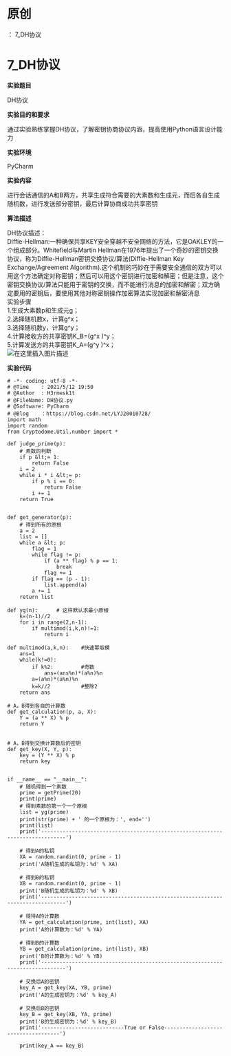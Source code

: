 # 原创
：  7_DH协议

# 7_DH协议

**实验题目**

> 
DH协议


**实验目的和要求**

> 
通过实验熟练掌握DH协议，了解密钥协商协议内涵，提高使用Python语言设计能力


**实验环境**

> 
PyCharm


**实验内容**

> 
进行会话通信的A和B两方，共享生成符合需要的大素数和生成元，而后各自生成随机数，进行发送部分密钥，最后计算协商成功共享密钥


**算法描述**

> 
DH协议描述：<br/> Diffie-Hellman:一种确保共享KEY安全穿越不安全网络的方法，它是OAKLEY的一个组成部分。Whitefield与Martin Hellman在1976年提出了一个奇妙的密钥交换协议，称为Diffie-Hellman密钥交换协议/算法(Diffie-Hellman Key Exchange/Agreement Algorithm).这个机制的巧妙在于需要安全通信的双方可以用这个方法确定对称密钥；然后可以用这个密钥进行加密和解密；但是注意，这个密钥交换协议/算法只能用于密钥的交换，而不能进行消息的加密和解密；双方确定要用的密钥后，要使用其他对称密钥操作加密算法实现加密和解密消息<br/> 实验步骤<br/> 1.生成大素数p和生成元g；<br/> 2.选择随机数x，计算g^x；<br/> 3.选择随机数y，计算g^y；<br/> 4.计算接收方的共享密钥K_B=(g^x )^y；<br/> 5.计算发送方的共享密钥K_A=(g^y )^x；<br/> <img alt="在这里插入图片描述" src="https://img-blog.csdnimg.cn/2021051220075953.png?x-oss-process=image/watermark,type_ZmFuZ3poZW5naGVpdGk,shadow_10,text_aHR0cHM6Ly9ibG9nLmNzZG4ubmV0L0xZSjIwMDEwNzI4,size_16,color_FFFFFF,t_70#pic_center"/>


**实验代码**

```
# -*- coding: utf-8 -*-
# @Time    : 2021/5/12 19:50
# @Author  : H3rmesk1t
# @FileName: DH协议.py
# @Software: PyCharm
# @Blog    ：https://blog.csdn.net/LYJ20010728/
import math
import random
from Cryptodome.Util.number import *

def judge_prime(p):
    # 素数的判断
    if p &lt;= 1:
        return False
    i = 2
    while i * i &lt;= p:
        if p % i == 0:
            return False
        i += 1
    return True


def get_generator(p):
    # 得到所有的原根
    a = 2
    list = []
    while a &lt; p:
        flag = 1
        while flag != p:
            if (a ** flag) % p == 1:
                break
            flag += 1
        if flag == (p - 1):
            list.append(a)
        a += 1
    return list

def yg(n):		# 这样默认求最小原根
    k=(n-1)//2
    for i in range(2,n-1):
        if multimod(i,k,n)!=1:
            return i

def multimod(a,k,n):    #快速幂取模
    ans=1
    while(k!=0):
        if k%2:         #奇数
            ans=(ans%n)*(a%n)%n
        a=(a%n)*(a%n)%n
        k=k//2          #整除2
    return ans

# A，B得到各自的计算数
def get_calculation(p, a, X):
    Y = (a ** X) % p
    return Y


# A，B得到交换计算数后的密钥
def get_key(X, Y, p):
    key = (Y ** X) % p
    return key


if __name__ == "__main__":
    # 随机得到一个素数
    prime = getPrime(20)
    print(prime)
    # 得到素数的第一个一个原根
    list = yg(prime)
    print(str(prime) + ' 的一个原根为：', end='')
    print(list)
    print('------------------------------------------------------------------------------')

    # 得到A的私钥
    XA = random.randint(0, prime - 1)
    print('A随机生成的私钥为：%d' % XA)

    # 得到B的私钥
    XB = random.randint(0, prime - 1)
    print('B随机生成的私钥为：%d' % XB)
    print('------------------------------------------------------------------------------')

    # 得待A的计算数
    YA = get_calculation(prime, int(list), XA)
    print('A的计算数为：%d' % YA)

    # 得到B的计算数
    YB = get_calculation(prime, int(list), XB)
    print('B的计算数为：%d' % YB)
    print('------------------------------------------------------------------------------')

    # 交换后A的密钥
    key_A = get_key(XA, YB, prime)
    print('A的生成密钥为：%d' % key_A)

    # 交换后B的密钥
    key_B = get_key(XB, YA, prime)
    print('B的生成密钥为：%d' % key_B)
    print('---------------------------True or False------------------------------------')

    print(key_A == key_B)

```
